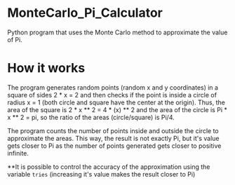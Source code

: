 # MonteCarlo_Pi_Calculator

Python program that uses the Monte Carlo method to approximate the value of Pi.

# How it works

The program generates random  points (random x and y coordinates) in a square of sides 2 * x = 2 and then checks if the point is inside a circle of radius x = 1 (both circle and square have the center at the origin).
Thus, the area of the square is 2 * x ** 2 = 4 * (x) ** 2 and the area of the circle is Pi * x ** 2 = pi, so the ratio of the areas (circle/square) is Pi/4.

The program counts the number of points inside and outside the circle to approximate the areas. This way, the result is not exactly Pi, but it's value gets closer to Pi as the number of points generated gets closer to positive infinite.

**It is possible to control the accuracy of the approximation using the variable `tries` (increasing it's value makes the result closer to Pi)
